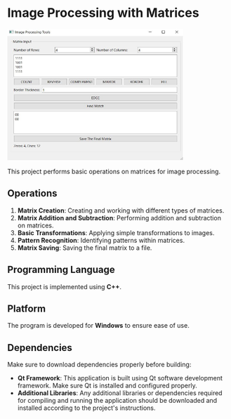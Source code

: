 # Image Processing with Matrices
<img src="https://github.com/Imohraz/image_processing/blob/main/image/screen.JPG" alt="Preview" width="400" height="300">

This project performs basic operations on matrices for image processing.

## Operations

1. **Matrix Creation**: Creating and working with different types of matrices.
2. **Matrix Addition and Subtraction**: Performing addition and subtraction on matrices.
3. **Basic Transformations**: Applying simple transformations to images.
4. **Pattern Recognition**: Identifying patterns within matrices.
5. **Matrix Saving**: Saving the final matrix to a file.

## Programming Language

This project is implemented using **C++**.

## Platform

The program is developed for **Windows** to ensure ease of use.
## Dependencies

Make sure to download dependencies properly before building:
- **Qt Framework**: This application is built using Qt software development framework. Make sure Qt is installed and configured properly.
- **Additional Libraries**: Any additional libraries or dependencies required for compiling and running the application should be downloaded and installed according to the project's instructions.

